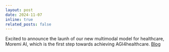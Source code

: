 ```yaml
---
layout: post
date: 2024-11-07
inline: true
related_posts: false
---
```


Excited to announce the launh of our new multimodal model for healthcare, Moremi AI, which is the first step towards achieving AGI4healthcare. [Blog](https://www.minohealth.ai/blog/moremi-ai-towards-artificial-general-intelligence-for-health-and-biology)
